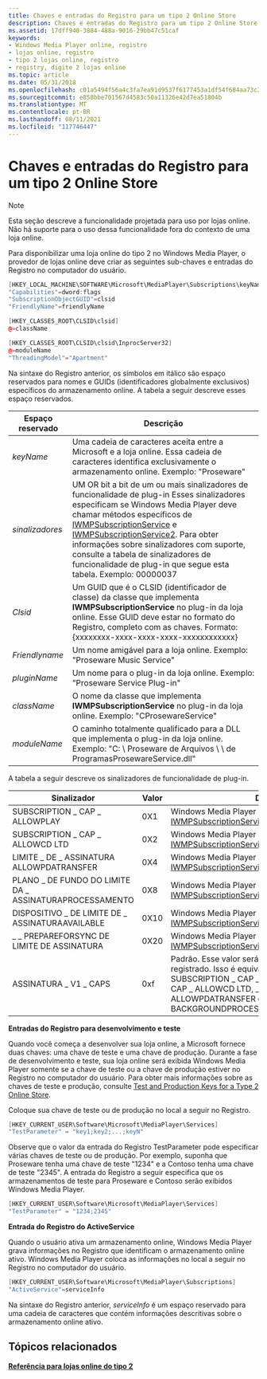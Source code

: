 ```yaml
---
title: Chaves e entradas do Registro para um tipo 2 Online Store
description: Chaves e entradas do Registro para um tipo 2 Online Store
ms.assetid: 17dff940-3884-488a-9016-29bb47c51caf
keywords:
- Windows Media Player online, registro
- lojas online, registro
- tipo 2 lojas online, registro
- registry, digite 2 lojas online
ms.topic: article
ms.date: 05/31/2018
ms.openlocfilehash: c01a5494f56a4c3fa7ea91d9537f6177453a1df54f684aa73c347029574f8dde
ms.sourcegitcommit: e858bbe701567d4583c50a11326e42d7ea51804b
ms.translationtype: MT
ms.contentlocale: pt-BR
ms.lasthandoff: 08/11/2021
ms.locfileid: "117746447"
---
```

# <a name="registry-keys-and-entries-for-a-type-2-online-store"></a>Chaves e entradas do Registro para um tipo 2 Online Store

> [!Note]  
> Esta seção descreve a funcionalidade projetada para uso por lojas online. Não há suporte para o uso dessa funcionalidade fora do contexto de uma loja online.

 

Para disponibilizar uma loja online do tipo 2 no Windows Media Player, o provedor de lojas online deve criar as seguintes sub-chaves e entradas do Registro no computador do usuário.


```C++
[HKEY_LOCAL_MACHINE\SOFTWARE\Microsoft\MediaPlayer\Subscriptions\keyName]
"Capabilities"=dword:flags
"SubscriptionObjectGUID"=clsid
"FriendlyName"=friendlyName

[HKEY_CLASSES_ROOT\CLSID\clsid]
@=className

[HKEY_CLASSES_ROOT\CLSID\clsid\InprocServer32]
@=moduleName
"ThreadingModel"="Apartment"
```



Na sintaxe do Registro anterior, os símbolos em itálico são espaço reservados para nomes e GUIDs (identificadores globalmente exclusivos) específicos do armazenamento online. A tabela a seguir descreve esses espaço reservados.



| Espaço reservado    | Descrição                                                                                                                                                                                                                                                                                                                                                                                            |
|----------------|--------------------------------------------------------------------------------------------------------------------------------------------------------------------------------------------------------------------------------------------------------------------------------------------------------------------------------------------------------------------------------------------------------|
| *keyName*      | Uma cadeia de caracteres aceita entre a Microsoft e a loja online. Essa cadeia de caracteres identifica exclusivamente o armazenamento online. Exemplo: "Proseware"<br/>                                                                                                                                                                                                                                                          |
| *sinalizadores*        | UM OR  bit a bit de um ou mais sinalizadores de funcionalidade de plug-in Esses sinalizadores especificam se Windows Media Player deve chamar métodos específicos de [IWMPSubscriptionService](/previous-versions/windows/desktop/api/subscriptionservices/nn-subscriptionservices-iwmpsubscriptionservice) e [IWMPSubscriptionService2](/previous-versions/windows/desktop/api/subscriptionservices/nn-subscriptionservices-iwmpsubscriptionservice2). Para obter informações sobre sinalizadores com suporte, consulte a tabela de sinalizadores de funcionalidade de plug-in que segue esta tabela. Exemplo: 00000037<br/> |
| *Clsid*        | Um GUID que é o CLSID (identificador de classe) da classe que implementa **IWMPSubscriptionService** no plug-in da loja online. Esse GUID deve estar no formato do Registro, completo com as chaves. Formato: {xxxxxxxx-xxxx-xxxx-xxxx-xxxxxxxxxxxx}<br/>                                                                                                                                    |
| *Friendlyname* | Um nome amigável para a loja online. Exemplo: "Proseware Music Service"<br/>                                                                                                                                                                                                                                                                                                                     |
| *pluginName*   | Um nome para o plug-in da loja online. Exemplo: "Proseware Service Plug-in"<br/>                                                                                                                                                                                                                                                                                                                  |
| *className*    | O nome da classe que implementa **IWMPSubscriptionService** no plug-in da loja online. Exemplo: "CProsewareService"<br/>                                                                                                                                                                                                                                                                |
| *moduleName*   | O caminho totalmente qualificado para a DLL que implementa o plug-in da loja online. Exemplo: "C: \\ Proseware de Arquivos \\ \\ de ProgramasProsewareService.dll"<br/>                                                                                                                                                                                                                                                |



 

A tabela a seguir descreve os sinalizadores de funcionalidade de plug-in.



| Sinalizador                                    | Valor | Descrição                                                                                                                                                                                                                        |
|-----------------------------------------|-------|------------------------------------------------------------------------------------------------------------------------------------------------------------------------------------------------------------------------------------|
| SUBSCRIPTION \_ CAP \_ ALLOWPLAY            | 0X1   | Windows Media Player deve chamar [IWMPSubscriptionService::allowPlay.](/previous-versions/windows/desktop/api/subscriptionservices/nf-subscriptionservices-iwmpsubscriptionservice-allowplay)                                                                                                                      |
| SUBSCRIPTION \_ CAP \_ ALLOWCD LTD          | 0X2   | Windows Media Player deve chamar [IWMPSubscriptionService::allowCDScript](/previous-versions/windows/desktop/api/subscriptionservices/nf-subscriptionservices-iwmpsubscriptionservice-allowcdburn).                                                                                                                  |
| LIMITE \_ DE \_ ASSINATURA ALLOWPDATRANSFER     | 0X4   | Windows Media Player deve chamar [IWMPSubscriptionService::allowPDATransfer.](/previous-versions/windows/desktop/api/subscriptionservices/nf-subscriptionservices-iwmpsubscriptionservice-allowpdatransfer)                                                                                                        |
| PLANO \_ DE FUNDO DO LIMITE DA \_ ASSINATURAPROCESSAMENTO | 0X8   | Windows Media Player deve chamar [IWMPSubscriptionService::startBackgroundProcessing](/previous-versions/windows/desktop/api/subscriptionservices/nf-subscriptionservices-iwmpsubscriptionservice-startbackgroundprocessing).                                                                                      |
| DISPOSITIVO \_ DE LIMITE DE \_ ASSINATURAAVAILABLE      | 0X10  | Windows Media Player deve chamar [IWMPSubscriptionService2::d eviceAvailable.](/previous-versions/windows/desktop/api/subscriptionservices/nf-subscriptionservices-iwmpsubscriptionservice2-deviceavailable)                                                                                                        |
| \_ \_ PREPAREFORSYNC DE LIMITE DE ASSINATURA       | 0X20  | Windows Media Player deve chamar [IWMPSubscriptionService2::p repareForSync](/previous-versions/windows/desktop/api/subscriptionservices/nf-subscriptionservices-iwmpsubscriptionservice2-prepareforsync).                                                                                                          |
| ASSINATURA \_ V1 \_ CAPS                  | 0xf   | Padrão. Esse valor será usado se nenhum estiver registrado. Isso é equivalente a combinar SUBSCRIPTION \_ CAP \_ ALLOWPLAY, \_ SUBSCRIPTION CAP \_ ALLOWCD LTD, \_ SUBSCRIPTION CAP \_ ALLOWPDATRANSFER e SUBSCRIPTION \_ CAP \_ BACKGROUNDPROCESSING. |



 

**Entradas do Registro para desenvolvimento e teste**

Quando você começa a desenvolver sua loja online, a Microsoft fornece duas chaves: uma chave de teste e uma chave de produção. Durante a fase de desenvolvimento e teste, sua loja online será exibida Windows Media Player somente se a chave de teste ou a chave de produção estiver no Registro no computador do usuário. Para obter mais informações sobre as chaves de teste e produção, consulte [Test and Production Keys for a Type 2 Online Store](test-and-production-keys-for-a-type-2-online-store.md).

Coloque sua chave de teste ou de produção no local a seguir no Registro.


```C++
[HKEY_CURRENT_USER\Software\Microsoft\MediaPlayer\Services]
"TestParameter" = "key1;key2;...;keyN"
```



Observe que o valor da entrada do Registro TestParameter pode especificar várias chaves de teste ou de produção. Por exemplo, suponha que Proseware tenha uma chave de teste "1234" e a Contoso tenha uma chave de teste "2345". A entrada do Registro a seguir especifica que os armazenamentos de teste para Proseware e Contoso serão exibidos Windows Media Player.


```C++
[HKEY_CURRENT_USER\Software\Microsoft\MediaPlayer\Services]
"TestParameter" = "1234;2345"
```



**Entrada do Registro do ActiveService**

Quando o usuário ativa um armazenamento online, Windows Media Player grava informações no Registro que identificam o armazenamento online ativo. Windows Media Player coloca as informações no local a seguir no Registro no computador do usuário.


```C++
[HKEY_CURRENT_USER\Software\Microsoft\MediaPlayer\Subscriptions]
"ActiveService"=serviceInfo
```



Na sintaxe do Registro anterior, *serviceInfo* é um espaço reservado para uma cadeia de caracteres que contém informações descritivas sobre o armazenamento online ativo.

## <a name="related-topics"></a>Tópicos relacionados

<dl> <dt>

[**Referência para lojas online do tipo 2**](reference-for-type-2-online-stores.md)
</dt> </dl>

 

 





